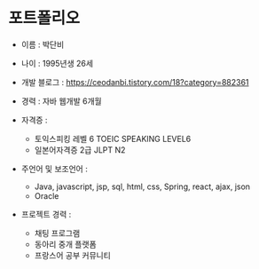   # 포트폴리오
+ 이름 : 박단비

+ 나이 : 1995년생 26세

+ 개발 블로그 : https://ceodanbi.tistory.com/18?category=882361

+ 경력 : 자바 웹개발 6개월

+ 자격증 : 
   + 토익스피킹 레벨 6 TOEIC SPEAKING LEVEL6
   + 일본어자격증 2급 JLPT N2

+ 주언어 및 보조언어 :
   + Java, javascript, jsp, sql, html, css, Spring, react, ajax, json
   + Oracle

+ 프로젝트 경력 :
   + 채팅 프로그램
   + 동아리 중개 플랫폼
   + 프랑스어 공부 커뮤니티
